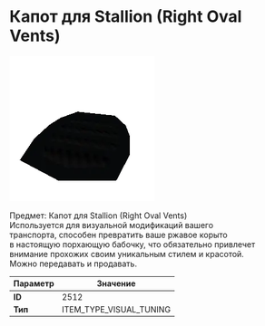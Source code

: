 # Капот для Stallion (Right Oval Vents)

![Item Image](../img/2512.webp?raw=true)

Предмет: Капот для Stallion (Right Oval Vents)<br>Используется для визуальной модификаций вашего<br>транспорта, способен превратить ваше ржавое корыто<br>в настоящую порхающую бабочку, что обязательно привлечет<br>внимание прохожих своим уникальным стилем и красотой.<br>Можно передавать и продавать.


| Параметр | Значение |
|----------|----------|
| **ID** | 2512 |
| **Тип** | ITEM_TYPE_VISUAL_TUNING |

